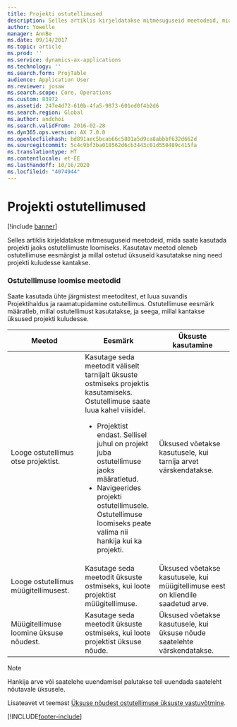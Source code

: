 ```yaml
---
title: Projekti ostutellimused
description: Selles artiklis kirjeldatakse mitmesuguseid meetodeid, mida saate kasutada projekti jaoks ostutellimuste loomiseks. Kasutatav meetod oleneb ostutellimuse eesmärgist ja millal ostetud üksuseid kasutatakse ning need projekti kuludesse kantakse.
author: Yowelle
manager: AnnBe
ms.date: 09/14/2017
ms.topic: article
ms.prod: ''
ms.service: dynamics-ax-applications
ms.technology: ''
ms.search.form: ProjTable
audience: Application User
ms.reviewer: josaw
ms.search.scope: Core, Operations
ms.custom: 83972
ms.assetid: 247e4d72-610b-4fa5-9873-601ed0f4b2d6
ms.search.region: Global
ms.author: andchoi
ms.search.validFrom: 2016-02-28
ms.dyn365.ops.version: AX 7.0.0
ms.openlocfilehash: bd891aec5bcab66c5801a5d9ca8abbbf632d662d
ms.sourcegitcommit: 5c4c9bf3ba018562d6cb3443c01d550489c415fa
ms.translationtype: HT
ms.contentlocale: et-EE
ms.lasthandoff: 10/16/2020
ms.locfileid: "4074944"
---
```

# <a name="purchase-orders-for-a-project"></a>Projekti ostutellimused

[!include [banner](../includes/banner.md)]

Selles artiklis kirjeldatakse mitmesuguseid meetodeid, mida saate kasutada projekti jaoks ostutellimuste loomiseks. Kasutatav meetod oleneb ostutellimuse eesmärgist ja millal ostetud üksuseid kasutatakse ning need projekti kuludesse kantakse.

### <a name="methods-for-creating-a-purchase-order"></a>Ostutellimuse loomise meetodid

Saate kasutada ühte järgmistest meetoditest, et luua suvandis Projektihaldus ja raamatupidamine ostutellimus. Ostutellimuse eesmärk määratleb, millal ostutellimust kasutatakse, ja seega, millal kantakse üksused projekti kuludesse.

<table>
<colgroup>
<col width="33%" />
<col width="33%" />
<col width="33%" />
</colgroup>
<thead>
<tr class="header">
<th>Meetod</th>
<th>Eesmärk</th>
<th>Üksuste kasutamine</th>
</tr>
</thead>
<tbody>
<tr class="odd">
<td>Looge ostutellimus otse projektist.</td>
<td>Kasutage seda meetodit väliselt tarnijalt üksuste ostmiseks projektis kasutamiseks. Ostutellimuse saate luua kahel viisidel.
<ul>
<li>Projektist endast. Sellisel juhul on projekt juba ostutellimuse jaoks määratletud.</li>
<li>Navigeerides projekti ostutellimusele. Ostutellimuse loomiseks peate valima nii hankija kui ka projekti.</li>
</ul></td>
<td>Üksused võetakse kasutusele, kui tarnija arvet värskendatakse.</td>
</tr>
<tr class="even">
<td>Looge ostutellimus müügitellimusest.</td>
<td>Kasutage seda meetodit üksuste ostmiseks, kui loote projektist müügitellimuse.</td>
<td>Üksused võetakse kasutusele, kui müügitellimuse eest on kliendile saadetud arve.</td>
</tr>
<tr class="odd">
<td>Müügitellimuse loomine üksuse nõudest.</td>
<td>Kasutage seda meetodit üksuste ostmiseks, kui loote projektist üksuse nõude.</td>
<td>Üksused võetakse kasutusele, kui üksuse nõude saatelehte värskendatakse.</td>
</tr>
</tbody>
</table>

> [!NOTE] 
> Hankija arve või saatelehe uuendamisel palutakse teil uuendada saateleht nõutavale üksusele.

Lisateavet vt teemast [Üksuse nõudest ostutellimuse üksuste vastuvõtmine](tasks/receive-items-purchase-order-item-requirement.md).



[!INCLUDE[footer-include](../includes/footer-banner.md)]